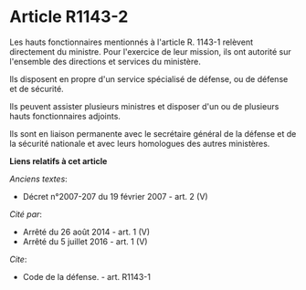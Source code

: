 # Article R1143-2

Les hauts fonctionnaires mentionnés à l'article R. 1143-1 relèvent directement du ministre. Pour l'exercice de leur mission,
ils ont autorité sur l'ensemble des directions et services du ministère. 

Ils disposent en propre d'un service spécialisé de défense, ou de défense et de sécurité. 

Ils peuvent assister plusieurs ministres et disposer d'un ou de plusieurs hauts fonctionnaires adjoints. 

Ils sont en liaison permanente avec le     secrétaire général de la défense et de la sécurité nationale et avec leurs
homologues des autres ministères.

**Liens relatifs à cet article**

_Anciens textes_:

  - Décret n°2007-207 du 19 février 2007 - art. 2 (V)

_Cité par_:

  - Arrêté du 26 août 2014 - art. 1 (V)
  - Arrêté du 5 juillet 2016 - art. 1 (V)

_Cite_:

  - Code de la défense. - art. R1143-1
